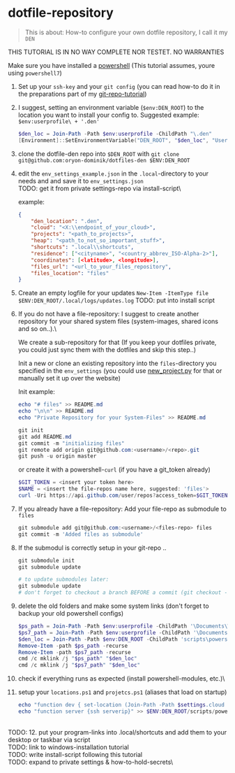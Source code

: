 # dotfile-repository

> This is about: How-to configure your own dotfile repository, I call it my `DEN`

THIS TUTORIAL IS IN NO WAY COMPLETE NOR TESTET. NO WARRANTIES

Make sure you have installed a [powershell](https://github.com/PowerShell/PowerShell#get-powershell) (This tutorial assumes, youre using `powershell7`)

1. Set up your `ssh-key` and your `git config` (you can read how-to do it in the preparations part of my [git-repo-tutorial](how-to_init_a_git_repo.md#preparations))

2. I suggest, setting an environment variable (`$env:DEN_ROOT`) to the location you want to install your config to. Suggested example: `$env:userprofile\ + '.den'`

    ```powershell
    $den_loc = Join-Path -Path $env:userprofile -ChildPath "\.den"
    [Environment]::SetEnvironmentVariable("DEN_ROOT", "$den_loc", "User")
    ```

3. clone the dotfile-den repo into `$DEN_ROOT` with `git clone git@github.com:oryon-dominik/dotfiles-den $ENV:DEN_ROOT`

4. edit the `env_settings_example.json` in the `.local`-directory to your needs and and save it to `env_settings.json`\
    TODO: get it from private settings-repo via install-script\

    example:

    ```json
    {
        "den_location": ".den",
        "cloud": "<X:\\endpoint_of_your_cloud>",
        "projects": "<path_to_projects>",
        "heap": "<path_to_not_so_important_stuff>",
        "shortcuts": ".local\\shortcuts",
        "residence": ["<cityname>", "<country_abbrev_ISO-Alpha-2>"],
        "coordinates": [<latitude>, <longitude>],
        "files_url": "<url_to_your_files_repository",
        "files_location": "files"
    }
    ```

5. Create an empty logfile for your updates `New-Item -ItemType file $ENV:DEN_ROOT/.local/logs/updates.log`
    TODO: put into install script

6. If you do not have a file-repository: I suggest to create another repository for your shared system files (system-images, shared icons and so on..).\

    We create a sub-repository for that (If you keep your dotfiles private, you could just sync them with the dotfiles and skip this step..)

    Init a new or clone an existing repository into the `files`-directory you specified in the `env_settings` (you could use [new_project.py](../scripts/python/new_project.py) for that or manually set it up over the website)

    Init example:

    ```powershell
    echo "# files" >> README.md
    echo "\n\n" >> README.md
    echo "Private Repository for your System-Files" >> README.md

    git init
    git add README.md
    git commit -m "initializing files"
    git remote add origin git@github.com:<username>/<repo>.git
    git push -u origin master
    ```

    or create it with a powershell-`curl` (if you have a git_token already)

    ```powershell
    $GIT_TOKEN = <insert your token here>
    $NAME = <insert the file-repos name here, suggested: 'files'>
    curl -Uri https://api.github.com/user/repos?access_token=$GIT_TOKEN -Method POST -Body (@{private="true";name=$NAME} | ConvertTo-Json)
    ```

7. If you already have a file-repository: Add your file-repo as submodule to `files`

    ```powershell
    git submodule add git@github.com:<username>/<files-repo> files
    git commit -m 'Added files as submodule'
    ```

8. If the submodul is correctly setup in your git-repo ..

    ```powershell
    git submodule init
    git submodule update

    # to update submodules later:
    git submodule update
    # don't forget to checkout a branch BEFORE a commit (git checkout -b added) inside the submodules or the header will get messed up!
    ```

9. delete the old folders and make some system links (don't forget to backup your old powershell configs)

    ```powershell
    $ps_path = Join-Path -Path $env:userprofile -ChildPath '\Documents\WindowsPowerShell'
    $ps7_path = Join-Path -Path $env:userprofile -ChildPath '\Documents\PowerShell'
    $den_loc = Join-Path -Path $env:DEN_ROOT -ChildPath 'scripts\powershell'
    Remove-Item -path $ps_path -recurse
    Remove-Item -path $ps7_path -recurse
    cmd /c mklink /j "$ps_path" "$den_loc"
    cmd /c mklink /j "$ps7_path" "$den_loc"
    ```

10. check if everything runs as expected (install powershell-modules, etc.)\

11. setup your `locations.ps1` and `projetcs.ps1` (aliases that load on startup)

    ```powershell
    echo "function dev { set-location (Join-Path -Path $settings.cloud -ChildPath '\Development') }" >> $ENV:DEN_ROOT/scripts/powershell/limbs/locations.ps1
    echo "function server {ssh serverip}" >> $ENV:DEN_ROOT/scripts/powershell/limbs/projects.ps1
    ```

\
TODO: 12. put your program-links into .local/shortcuts and add them to your desktop or taskbar via script\
TODO: link to windows-installation tutorial\
TODO: write install-script following this tutorial\
TODO: expand to private settings & how-to-hold-secrets\
